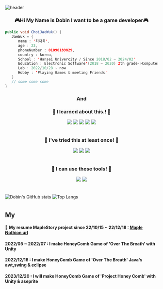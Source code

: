 
![header](https://capsule-render.vercel.app/api?&text=SoExciting&animation=fadeIn&type=waving&color=auto&height=244&section=header&fontSize=70)


### <div align="center">:video_game:Hi My Name is Dobin   I want to be a game developer:video_game:</div>

```java
public void ChoiJaeWuk() {
   JaeWuk = {
      name : '최재욱',
      age : 23,
      phoneNumber : 01090189829,
      country : korea,
      School : 'Hansei Univercity / Since 2018/02 ~ 2024/02'
      Education : Electronic Software'(2018 ~ 2020) 2th grade->Computer Engineering(2022 ~ 2024) 4th grade'
      Lab : 2022/10/28 ~ now
      Hobby : 'Playing Games & meeting Friends'
   }
   // some some some
}
```

### <div align="center">And</div>

### <div align="center">:honeybee: I learned about this.! :honeybee:</div>
   
   
<div align="center">  <img src="https://img.shields.io/badge/Lua-2C2D72?style=for-the-badge&logo=Lua&logoColor=white"/> <img src="https://img.shields.io/badge/JavaScript-F7DF1E?style=for-the-badge&logo=JavaScript&logoColor=white"/>  <img src="https://img.shields.io/badge/CSS3-1572B6?style=for-the-badge&logo=CSS3&logoColor=white"/> <img src="https://img.shields.io/badge/-C%23-5C1F87?style=for-the-badge&logo=CSharp&logoColor=white"/> <img src="https://img.shields.io/badge/Python-A8B9CC?style=for-the-badge&logo=Python&logoColor=white"/></div> 

#

### <div align="center">:honeybee: I've tried this at least once! :honeybee:</div>    
   
<div align="center"> <img src="https://img.shields.io/badge/C-A8B9CC?style=for-the-badge&logo=C&logoColor=white"/> <img src="https://img.shields.io/badge/C++-00599C?style=for-the-badge&logo=cplusplus&logoColor=white"/> <img src="https://img.shields.io/badge/JAVA-00599C?style=for-the-badge&logo=OpenJDK&logoColor=white"/> </div>

#

### <div align="center">:honeybee: I can use these tools! :honeybee:</div> 

<div align="center"><img src="https://img.shields.io/badge/Unity-009473?style=for-the-badge&logo=Unity&logoColor=White"/>  <img src="https://img.shields.io/badge/Aseprite-7D929E?style=for-the-badge&logo=Aseprite&logoColor=white"/></div>

#

![Dobin's GitHub stats](https://github-readme-stats.vercel.app/api?username=SoExDobin&show_icons=true&theme=radical) ![Top Langs](https://github-readme-stats.vercel.app/api/top-langs/?username=SoExDobin&layout=compact&theme=tokyonight)

#

## My 

#### :maple_leaf: My resume MapleStory project since 22/10/15 ~ 22/12/18 : **[Maple Nothion url](https://www.notion.so/mushroomhill/3af84ac8e2af4547b3668cc83678c3e2)**

#### 2022/05 ~ 2022/07 : I make HoneyComb Game of 'Over The Breath' with **Unity**

#### 2022/12/18 : I make HoneyComb Game of 'Over The Breath' **Java's awt,swing & eclipse**

#### 2023/12/20 : I will make HoneyComb Game of 'Project Honey Comb' with **Unity & aseprite**


